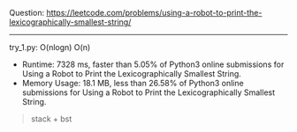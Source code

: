 Question: https://leetcode.com/problems/using-a-robot-to-print-the-lexicographically-smallest-string/

---

try_1.py: O(nlogn) O(n)

* Runtime: 7328 ms, faster than 5.05% of Python3 online submissions for Using a Robot to Print the Lexicographically Smallest String.
* Memory Usage: 18.1 MB, less than 26.58% of Python3 online submissions for Using a Robot to Print the Lexicographically Smallest String.

> stack + bst